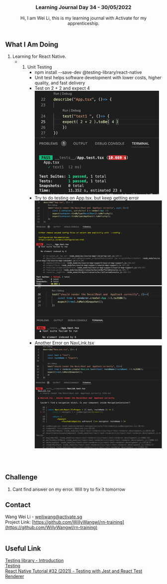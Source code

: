 <br />
<div align="center">

  <h3 align="center">Learning Journal Day 34 - 30/05/2022</h3>

  <p align="center">
    Hi, I am Wei Li, this is my learning journal with Activate for my apprenticeship. 
    <br /><br />
  </p>
</div>
<!-- What I Am Doing -->

## What I Am Doing

<oL>
  <li>    
    Learning for React Native.<br />
    <ul>
        <li>
            <b></b> <br />
             <ol>
                <li>Unit Testing<br />
                  <ul>
                    <li>npm install --save-dev @testing-library/react-native</li>
                    <li>Unit test helps software development with lower costs, higher quality, and fast delivery</li>
                    <li>Test on 2 + 2 and expect 4 <br />
                        <img src="../img/May/30/01.png" width="400"/>
                    </li>
                    <li>Try to do testing on App.tsx. but keep getting error <br />
                        <img src="../img/May/30/02.png" width="800"/>
                        <img src="../img/May/30/03.png" width="800"/>
                    </li>
                    <li>Another Error on NavLink.tsx <br />
                     <img src="../img/May/30/04.png" width="800"/>
                    </li>
                  </ul>
                </li>
            </ol>
        </li>
    </ul>
    </li>
</ol>
<br /><br />

<!-- Challenge -->

## Challenge

1. Cant find answer on my error. Will try to fix it tomorrow

<!-- CONTACT -->

## Contact

Wang Wei Li - weiliwang@activate.sg<br />
Project Link: [https://github.com/WillyWangwl/rn-training](https://github.com/WillyWangwl/rn-training)
<br /><br />

<!-- Useful Link -->

## Useful Link

[Testing library - Introduction](https://testing-library.com/docs/react-native-testing-library/intro/)<br />
[Testing](https://reactnative.dev/docs/testing-overview)<br />
[React Native Tutorial #32 (2021) - Testing with Jest and React Test Renderer](https://www.youtube.com/watch?v=bOJkNut1Qyo)<br />
